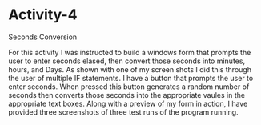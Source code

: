 # Activity-4
Seconds Conversion

For this activity I was instructed to build a windows form that prompts the user to enter seconds elased, then convert those seconds into minutes, hours, and Days. As shown with one of my screen shots I did this through the user of multiple IF statements. I have a button that prompts the user to enter seconds. When pressed this button generates a random number of seconds then converts those seconds into the appropriate vaules in the appropriate text boxes. Along with a preview of my form in action, I have provided three screenshots of three test runs of the program running.
